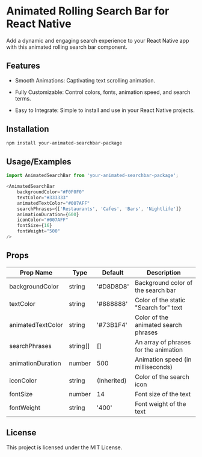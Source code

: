 
# Animated Rolling Search Bar for React Native


Add a dynamic and engaging search experience to your React Native app with this animated rolling search bar component.



## Features

- Smooth Animations: Captivating text scrolling animation.

- Fully Customizable: Control colors, fonts, animation speed, and search terms.

- Easy to Integrate: Simple to install and use in your React Native projects.




## Installation

```bash
npm install your-animated-searchbar-package
```
    
## Usage/Examples

```javascript
import AnimatedSearchBar from 'your-animated-searchbar-package';

<AnimatedSearchBar 
    backgroundColor="#F0F0F0"
    textColor="#333333"
    animatedTextColor="#007AFF"
    searchPhrases={['Restaurants', 'Cafes', 'Bars', 'Nightlife']}
    animationDuration={600}
    iconColor="#007AFF"
    fontSize={16}
    fontWeight="500"
/>
```


## Props
| Prop Name          | Type      | Default      | Description                                       |
|--------------------|-----------|--------------|---------------------------------------------------|
| backgroundColor    | string    | '#D8D8D8'    | Background color of the search bar                |
| textColor          | string    | '#888888'    | Color of the static "Search for" text             |
| animatedTextColor  | string    | '#73B1F4'    | Color of the animated search phrases              |
| searchPhrases      | string[]  | []           | An array of phrases for the animation             |
| animationDuration  | number    | 500          | Animation speed (in milliseconds)                 |
| iconColor          | string    | (Inherited)  | Color of the search icon                          |
| fontSize           | number    | 14           | Font size of the text                             |
| fontWeight         | string    | '400'        | Font weight of the text                           |

## License

This project is licensed under the MIT License.



